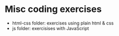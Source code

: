 # Misc coding exercises

* html-css folder: exercises using plain html & css
* js folder: exercisises with JavaScript
